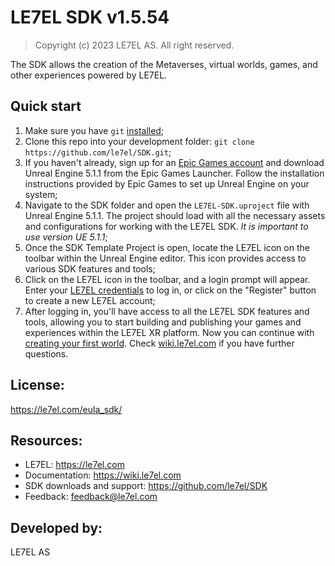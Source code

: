 ﻿# LE7EL SDK v1.5.54

> Copyright (c) 2023 LE7EL AS. All right reserved.

The SDK allows the creation of the Metaverses, virtual worlds, games, and other experiences powered by LE7EL.

## Quick start

1. Make sure you have `git` [installed](https://git-scm.com/book/en/v2/Getting-Started-Installing-Git);
2. Clone this repo into your development folder: `git clone https://github.com/le7el/SDK.git`;
3. If you haven't already, sign up for an [Epic Games account](https://www.unrealengine.com/en-US) and download Unreal Engine 5.1.1 from the Epic Games Launcher. Follow the installation instructions provided by Epic Games to set up Unreal Engine on your system;
4. Navigate to the SDK folder and open the `LE7EL-SDK.uproject` file with Unreal Engine 5.1.1. The project should load with all the necessary assets and configurations for working with the LE7EL SDK. _It is important to use version UE 5.1.1_;
5. Once the SDK Template Project is open, locate the LE7EL icon on the toolbar within the Unreal Engine editor. This icon provides access to various SDK features and tools;
6. Click on the LE7EL icon in the toolbar, and a login prompt will appear. Enter your [LE7EL credentials](https://le7el.com/login) to log in, or click on the "Register" button to create a new LE7EL account;
7. After logging in, you'll have access to all the LE7EL SDK features and tools, allowing you to start building and publishing your games and experiences within the LE7EL XR platform. Now you can continue with [creating your first world](https://wiki.le7el.com/en/Create_your_first_World). Check [wiki.le7el.com](https://wiki.le7el.com) if you have further questions.

## License:

https://le7el.com/eula_sdk/

## Resources:

* LE7EL: https://le7el.com
* Documentation: https://wiki.le7el.com
* SDK downloads and support: https://github.com/le7el/SDK
* Feedback: feedback@le7el.com

## Developed by:

LE7EL AS
